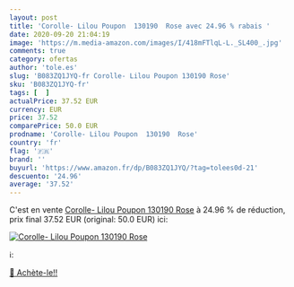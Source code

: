 ```yaml
---
layout: post
title: 'Corolle- Lilou Poupon  130190  Rose avec 24.96 % rabais '
date: 2020-09-20 21:04:19
image: 'https://m.media-amazon.com/images/I/418mFTlqL-L._SL400_.jpg'
comments: true
category: ofertas
author: 'tole.es'
slug: 'B083ZQ1JYQ-fr Corolle- Lilou Poupon 130190 Rose'
sku: 'B083ZQ1JYQ-fr'
tags: [  ]
actualPrice: 37.52 EUR
currency: EUR
price: 37.52
comparePrice: 50.0 EUR
prodname: 'Corolle- Lilou Poupon  130190  Rose'
country: 'fr'
flag: '🇫🇷'
brand: ''
buyurl: 'https://www.amazon.fr/dp/B083ZQ1JYQ/?tag=tolees0d-21'
descuento: '24.96'
average: '37.52'
---
```


C'est en vente [Corolle- Lilou Poupon  130190  Rose](https://www.amazon.fr/dp/B083ZQ1JYQ/?tag=tolees0d-21)  à  24.96 % de réduction, prix final  37.52 EUR (original: 50.0 EUR) ici:

[![Corolle- Lilou Poupon  130190  Rose](https://m.media-amazon.com/images/I/418mFTlqL-L._SL400_.jpg)](https://www.amazon.fr/dp/B083ZQ1JYQ/?tag=tolees0d-21)

ℹ️:


[🛒 Achète-le!!](https://www.amazon.fr/dp/B083ZQ1JYQ/?tag=tolees0d-21)
